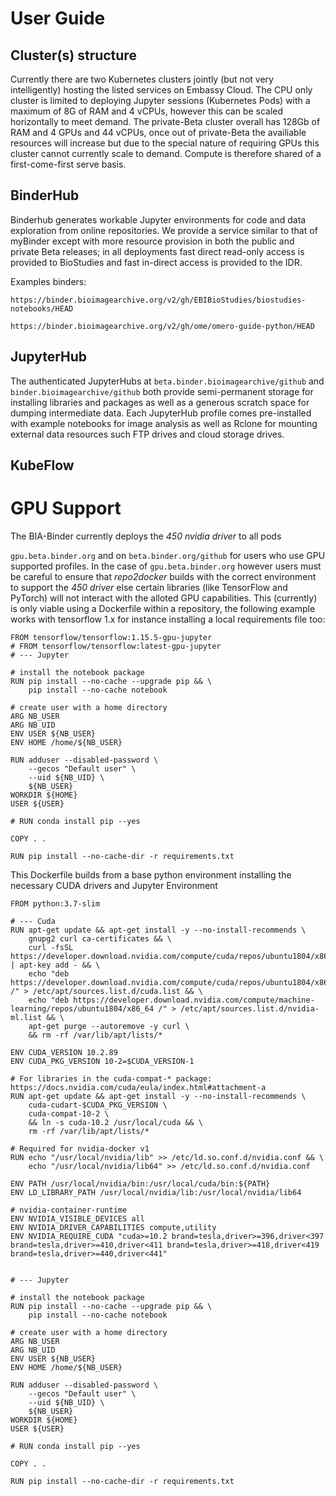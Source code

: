 # User Guide
## Cluster(s) structure

Currently there are two Kubernetes clusters jointly (but not very intelligently) hosting the listed services on Embassy Cloud.
The CPU only cluster is limited to deploying Jupyter sessions (Kubernetes Pods) with a maximum of 8G of RAM and 4 vCPUs, however this can be scaled horizontally to meet demand.
The private-Beta cluster overall has 128Gb of RAM and 4 GPUs and 44 vCPUs, once out of private-Beta the availiable resources will increase but due to the special nature of requiring GPUs this cluster cannot currently scale to demand.
Compute is therefore shared of a first-come-first serve basis.

## BinderHub

Binderhub generates workable Jupyter environments for code and data exploration from online repositories. 
We provide a service similar to that of myBinder except with more resource provision in both the public and private Beta releases; in all deployments fast direct read-only access is provided to BioStudies and fast in-direct access is provided to the IDR.

Examples binders:

```https://binder.bioimagearchive.org/v2/gh/EBIBioStudies/biostudies-notebooks/HEAD```

```https://binder.bioimagearchive.org/v2/gh/ome/omero-guide-python/HEAD```


## JupyterHub

The authenticated JupyterHubs at ```beta.binder.bioimagearchive/github``` and ```binder.bioimagearchive/github``` both provide semi-permanent storage for installing libraries and packages as well as a generous scratch space for dumping intermediate data.
Each JupyterHub profile comes pre-installed with example notebooks for image analysis as well as Rclone for mounting external data resources such FTP drives and cloud storage drives.


## KubeFlow

# GPU Support

The BIA-Binder currently deploys the *450 nvidia driver* to all pods 

```gpu.beta.binder.org``` and on ```beta.binder.org/github``` for users who use GPU supported profiles.
In the case of ```gpu.beta.binder.org``` however users must be careful to ensure that *repo2docker* builds with the correct environment to support the *450 driver* else certain libraries (like TensorFlow and PyTorch) will not interact with the alloted GPU capabilities.
This (currently) is only viable using a Dockerfile within a repository, the following example works with tensorflow 1.x for instance installing a local requirements file too:


```
FROM tensorflow/tensorflow:1.15.5-gpu-jupyter
# FROM tensorflow/tensorflow:latest-gpu-jupyter
# --- Jupyter

# install the notebook package
RUN pip install --no-cache --upgrade pip && \
    pip install --no-cache notebook

# create user with a home directory
ARG NB_USER
ARG NB_UID
ENV USER ${NB_USER}
ENV HOME /home/${NB_USER}

RUN adduser --disabled-password \
    --gecos "Default user" \
    --uid ${NB_UID} \
    ${NB_USER}
WORKDIR ${HOME}
USER ${USER}

# RUN conda install pip --yes

COPY . .

RUN pip install --no-cache-dir -r requirements.txt
```

This Dockerfile builds from a base python environment installing the necessary CUDA drivers and Jupyter Environment

```
FROM python:3.7-slim

# --- Cuda
RUN apt-get update && apt-get install -y --no-install-recommends \
    gnupg2 curl ca-certificates && \
    curl -fsSL https://developer.download.nvidia.com/compute/cuda/repos/ubuntu1804/x86_64/7fa2af80.pub | apt-key add - && \
    echo "deb https://developer.download.nvidia.com/compute/cuda/repos/ubuntu1804/x86_64 /" > /etc/apt/sources.list.d/cuda.list && \
    echo "deb https://developer.download.nvidia.com/compute/machine-learning/repos/ubuntu1804/x86_64 /" > /etc/apt/sources.list.d/nvidia-ml.list && \
    apt-get purge --autoremove -y curl \
    && rm -rf /var/lib/apt/lists/*

ENV CUDA_VERSION 10.2.89
ENV CUDA_PKG_VERSION 10-2=$CUDA_VERSION-1

# For libraries in the cuda-compat-* package: https://docs.nvidia.com/cuda/eula/index.html#attachment-a
RUN apt-get update && apt-get install -y --no-install-recommends \
    cuda-cudart-$CUDA_PKG_VERSION \
    cuda-compat-10-2 \
    && ln -s cuda-10.2 /usr/local/cuda && \
    rm -rf /var/lib/apt/lists/*

# Required for nvidia-docker v1
RUN echo "/usr/local/nvidia/lib" >> /etc/ld.so.conf.d/nvidia.conf && \
    echo "/usr/local/nvidia/lib64" >> /etc/ld.so.conf.d/nvidia.conf

ENV PATH /usr/local/nvidia/bin:/usr/local/cuda/bin:${PATH}
ENV LD_LIBRARY_PATH /usr/local/nvidia/lib:/usr/local/nvidia/lib64

# nvidia-container-runtime
ENV NVIDIA_VISIBLE_DEVICES all
ENV NVIDIA_DRIVER_CAPABILITIES compute,utility
ENV NVIDIA_REQUIRE_CUDA "cuda>=10.2 brand=tesla,driver>=396,driver<397 brand=tesla,driver>=410,driver<411 brand=tesla,driver>=418,driver<419 brand=tesla,driver>=440,driver<441"


# --- Jupyter

# install the notebook package
RUN pip install --no-cache --upgrade pip && \
    pip install --no-cache notebook

# create user with a home directory
ARG NB_USER
ARG NB_UID
ENV USER ${NB_USER}
ENV HOME /home/${NB_USER}

RUN adduser --disabled-password \
    --gecos "Default user" \
    --uid ${NB_UID} \
    ${NB_USER}
WORKDIR ${HOME}
USER ${USER}

# RUN conda install pip --yes

COPY . .

RUN pip install --no-cache-dir -r requirements.txt
```
